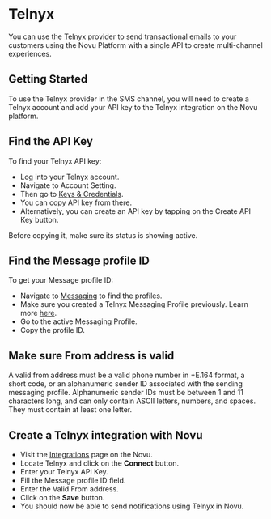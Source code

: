 # Telnyx

You can use the [Telnyx](https://telnyx.com/) provider to send transactional emails to your customers using the Novu Platform with a single API to create multi-channel experiences.

## Getting Started

To use the Telnyx provider in the SMS channel, you will need to create a Telnyx account and add your API key to the Telnyx integration on the Novu platform.

## Find the API Key

To find your Telnyx API key:

- Log into your Telnyx account.
- Navigate to Account Setting.
- Then go to [Keys & Credentials](https://portal.telnyx.com/#/app/api-keys).
- You can copy API key from there.
- Alternatively, you can create an API key by tapping on the Create API Key button.

Before copying it, make sure its status is showing active.

## Find the Message profile ID

To get your Message profile ID:

- Navigate to [Messaging](https://portal.telnyx.com/#/app/messaging) to find the profiles.
- Make sure you created a Telnyx Messaging Profile previously. Learn more [here](https://developers.telnyx.com/docs/v2/messaging/quickstarts/portal-setup).
- Go to the active Messaging Profile.
- Copy the profile ID.

## Make sure From address is valid

A valid from address must be a valid phone number in +E.164 format, a short code, or an alphanumeric sender ID associated with the sending messaging profile. Alphanumeric sender IDs must be between 1 and 11 characters long, and can only contain ASCII letters, numbers, and spaces. They must contain at least one letter.

## Create a Telnyx integration with Novu

- Visit the [Integrations](https://web.novu.co/integrations) page on the Novu.
- Locate Telnyx and click on the **Connect** button.
- Enter your Telnyx API Key.
- Fill the Message profile ID field.
- Enter the Valid From address.
- Click on the **Save** button.
- You should now be able to send notifications using Telnyx in Novu.
